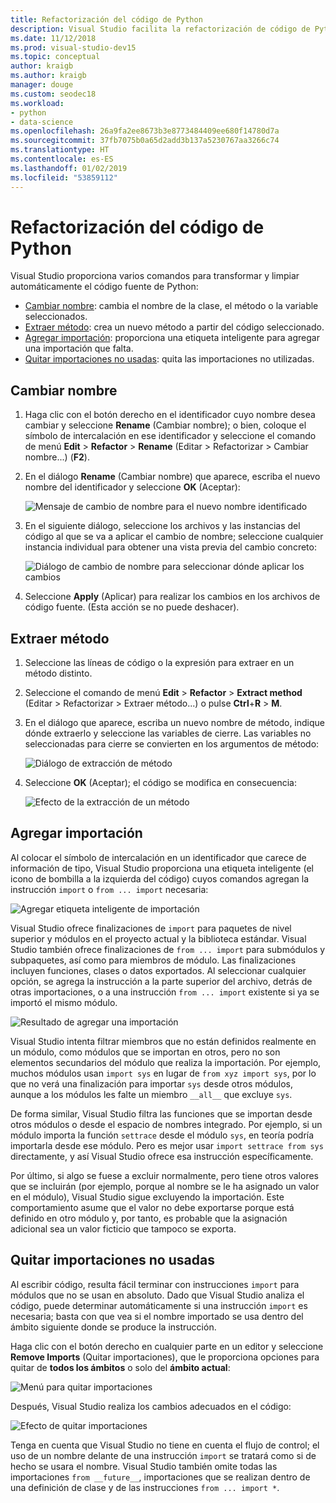 ```yaml
---
title: Refactorización del código de Python
description: Visual Studio facilita la refactorización de código de Python mediante el cambio de nombre de los identificadores, la extracción de métodos, la adición de importaciones y la eliminación de las importaciones que no se usen.
ms.date: 11/12/2018
ms.prod: visual-studio-dev15
ms.topic: conceptual
author: kraigb
ms.author: kraigb
manager: douge
ms.custom: seodec18
ms.workload:
- python
- data-science
ms.openlocfilehash: 26a9fa2ee8673b3e8773484409ee680f14780d7a
ms.sourcegitcommit: 37fb7075b0a65d2add3b137a5230767aa3266c74
ms.translationtype: HT
ms.contentlocale: es-ES
ms.lasthandoff: 01/02/2019
ms.locfileid: "53859112"
---
```

# <a name="refactor-python-code"></a>Refactorización del código de Python

Visual Studio proporciona varios comandos para transformar y limpiar automáticamente el código fuente de Python:

- [Cambiar nombre](#rename): cambia el nombre de la clase, el método o la variable seleccionados.
- [Extraer método](#extract-method): crea un nuevo método a partir del código seleccionado.
- [Agregar importación](#add-import): proporciona una etiqueta inteligente para agregar una importación que falta.
- [Quitar importaciones no usadas](#remove-unused-imports): quita las importaciones no utilizadas.

## <a name="rename"></a>Cambiar nombre

1. Haga clic con el botón derecho en el identificador cuyo nombre desea cambiar y seleccione **Rename** (Cambiar nombre); o bien, coloque el símbolo de intercalación en ese identificador y seleccione el comando de menú **Edit** > **Refactor** > **Rename** (Editar > Refactorizar > Cambiar nombre...) (**F2**).
2. En el diálogo **Rename** (Cambiar nombre) que aparece, escriba el nuevo nombre del identificador y seleccione **OK** (Aceptar):

   ![Mensaje de cambio de nombre para el nuevo nombre identificado](media/code-refactor-rename-1.png)

3. En el siguiente diálogo, seleccione los archivos y las instancias del código al que se va a aplicar el cambio de nombre; seleccione cualquier instancia individual para obtener una vista previa del cambio concreto:

   ![Diálogo de cambio de nombre para seleccionar dónde aplicar los cambios](media/code-refactor-rename-2.png)

4. Seleccione **Apply** (Aplicar) para realizar los cambios en los archivos de código fuente. (Esta acción se no puede deshacer).

## <a name="extract-method"></a>Extraer método

1. Seleccione las líneas de código o la expresión para extraer en un método distinto.
2. Seleccione el comando de menú **Edit** > **Refactor** > **Extract method** (Editar > Refactorizar > Extraer método...) o pulse **Ctrl**+**R** > **M**.
3. En el diálogo que aparece, escriba un nuevo nombre de método, indique dónde extraerlo y seleccione las variables de cierre. Las variables no seleccionadas para cierre se convierten en los argumentos de método:

   ![Diálogo de extracción de método](media/code-refactor-extract-method-1.png)

4. Seleccione **OK** (Aceptar); el código se modifica en consecuencia:

   ![Efecto de la extracción de un método](media/code-refactor-extract-method-2.png)

## <a name="add-import"></a>Agregar importación

Al colocar el símbolo de intercalación en un identificador que carece de información de tipo, Visual Studio proporciona una etiqueta inteligente (el icono de bombilla a la izquierda del código) cuyos comandos agregan la instrucción `import` o `from ... import` necesaria:

![Agregar etiqueta inteligente de importación](media/code-refactor-add-import-1.png)

Visual Studio ofrece finalizaciones de `import` para paquetes de nivel superior y módulos en el proyecto actual y la biblioteca estándar. Visual Studio también ofrece finalizaciones de `from ... import` para submódulos y subpaquetes, así como para miembros de módulo. Las finalizaciones incluyen funciones, clases o datos exportados. Al seleccionar cualquier opción, se agrega la instrucción a la parte superior del archivo, detrás de otras importaciones, o a una instrucción `from ... import` existente si ya se importó el mismo módulo.

![Resultado de agregar una importación](media/code-refactor-add-import-2.png)

Visual Studio intenta filtrar miembros que no están definidos realmente en un módulo, como módulos que se importan en otros, pero no son elementos secundarios del módulo que realiza la importación. Por ejemplo, muchos módulos usan `import sys` en lugar de `from xyz import sys`, por lo que no verá una finalización para importar `sys` desde otros módulos, aunque a los módulos les falte un miembro `__all__` que excluye `sys`.

De forma similar, Visual Studio filtra las funciones que se importan desde otros módulos o desde el espacio de nombres integrado. Por ejemplo, si un módulo importa la función `settrace` desde el módulo `sys`, en teoría podría importarla desde ese módulo. Pero es mejor usar `import settrace from sys` directamente, y así Visual Studio ofrece esa instrucción específicamente.

Por último, si algo se fuese a excluir normalmente, pero tiene otros valores que se incluirán (por ejemplo, porque al nombre se le ha asignado un valor en el módulo), Visual Studio sigue excluyendo la importación. Este comportamiento asume que el valor no debe exportarse porque está definido en otro módulo y, por tanto, es probable que la asignación adicional sea un valor ficticio que tampoco se exporta.

## <a name="remove-unused-imports"></a>Quitar importaciones no usadas

Al escribir código, resulta fácil terminar con instrucciones `import` para módulos que no se usan en absoluto. Dado que Visual Studio analiza el código, puede determinar automáticamente si una instrucción `import` es necesaria; basta con que vea si el nombre importado se usa dentro del ámbito siguiente donde se produce la instrucción.

Haga clic con el botón derecho en cualquier parte en un editor y seleccione **Remove Imports** (Quitar importaciones), que le proporciona opciones para quitar de **todos los ámbitos** o solo del **ámbito actual**:

![Menú para quitar importaciones](media/code-refactor-remove-imports-1.png)

Después, Visual Studio realiza los cambios adecuados en el código:

![Efecto de quitar importaciones](media/code-refactor-remove-imports-2.png)

Tenga en cuenta que Visual Studio no tiene en cuenta el flujo de control; el uso de un nombre delante de una instrucción `import` se tratará como si de hecho se usara el nombre. Visual Studio también omite todas las importaciones `from __future__`, importaciones que se realizan dentro de una definición de clase y de las instrucciones `from ... import *`.
